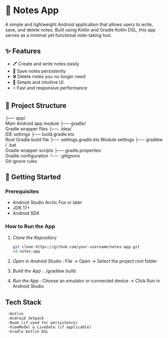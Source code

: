 # 📝 Notes App

A simple and lightweight Android application that allows users to write, save, and delete notes. Built using Kotlin and Gradle Kotlin DSL, this app serves as a minimal yet functional note-taking tool.

## ✨ Features

- 🖊 Create and write notes easily  
- 💾 Save notes persistently  
- ❌ Delete notes you no longer need  
- 🧠 Simple and intuitive UI  
- ⚡ Fast and responsive performance

## 📁 Project Structure
 ├── app/                 
 Main Android app module ├── gradle/            
 Gradle wrapper files ├── .idea/              
 IDE settings ├── build.gradle.kts    
 Root Gradle build file ├── settings.gradle.kts 
 Module settings ├── gradlew / .bat      
 Gradle wrapper scripts ├── gradle.properties    
 Gradle configuration └── .gitignore          
 Git ignore rules

## 🚀 Getting Started

### Prerequisites

- Android Studio Arctic Fox or later  
- JDK 17+  
- Android SDK

### How to Run the App

1. *Clone the Repository*  
   ```bash
   git clone https://github.com/your-username/notes-app.git
   cd notes-app

2. *Open in Android Studio :*
      File → Open → Select the project root folder

3. *Build the App :*
     ./gradlew build

4. *Run the App :*
      Choose an emulator or connected device -> Click  Run in Android Studio

## Tech Stack
     -Kotlin
     -Android Jetpack
     -Room (if used for persistence)
     -ViewModel & LiveData (if applicable)
     -Gradle Kotlin DSL
